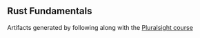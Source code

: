 ## Rust Fundamentals

Artifacts generated by following along with the [Pluralsight course](https://app.pluralsight.com/library/courses/fundamentals-rust/)